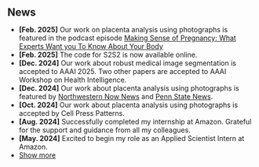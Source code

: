 <h2 style="margin: 60px 0px 10px;">News</h2>

<ul>
<li><strong>[Feb. 2025]</strong> Our work on placenta analysis using photographs is featured in the podcast episode <a href="https://podcasts.apple.com/us/podcast/unlocking-the-secrets-of-the-placenta-with/id1779600854?i=1000693920468">Making Sense of Pregnancy: What Experts Want you To Know About Your Body</a></li>
<li><strong>[Feb. 2025]</strong> The code for S2S2 is now available online.</li>
<li><strong>[Dec. 2024]</strong> Our work about robust medical image segmentation is accepted to AAAI 2025. Two other papers are accepted to AAAI Workshop on Health Intelligence.</li>
<li><strong>[Dec. 2024]</strong> Our work about placenta analysis using photographs is featured by <a href="https://news.northwestern.edu/stories/2024/12/ai-tool-analyzes-placentas-at-birth-for-faster-detection-of-neonatal-maternal-problems/?fj=">Northwestern Now News</a> and <a href="https://www.psu.edu/news/research/story/placenta-assessment-tool-aims-improve-neonatal-maternal-care">Penn State News</a>.</li>
<li><strong>[Oct. 2024]</strong> Our work about placenta analysis using photographs is accepted by Cell Press Patterns. </li>
<li><strong>[Aug. 2024]</strong> Successfully completed my internship at Amazon. Grateful for the support and guidance from all my colleagues.</li>
<li><strong>[May. 2024]</strong> Excited to begin my role as an Applied Scientist Intern at Amazon.</li>
  

<li> <a href="#" onclick="toggleVis(this); return false;">Show more</a> </li>
<div id="newsmore" style="display:none"> 
    <li><strong>[Jun. 2023]</strong> Attending CVPR 2023 in Vancouver. Looking forward to connecting with others.</li>
    <li><strong>[Jun. 2023]</strong> Our work on enhancing vision-language training for placenta analysis is accepted at MICCAI 2023.</li>
    <li><strong>[Feb. 2023]</strong> Our paper, EmotionCLIP, is accepted at CVPR 2023.</li>
    <li><strong>[Sep. 2022]</strong> Attending MICCAI 2022 in Singapore (Online).</li>
    <li><strong>[Jun. 2022]</strong> Our research on vision-language training in placenta analysis is accepted at MICCAI 2022.</li>
    <li><strong>[May 2021]</strong> Begin my PhD program.</li>
</div>
    
</ul>